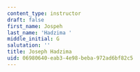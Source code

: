 ```yaml
---
content_type: instructor
draft: false
first_name: Jospeh
last_name: 'Hadzima '
middle_initial: G
salutation: ''
title: Joseph Hadzima
uid: 06980640-eab3-4e98-beba-972ad6bf82c5
---
```

